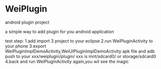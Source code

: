 WeiPlugin
=========

android plugin project

a simple way to add plugin for you android application

test step:
1.add import 3 project to your eclipse
2.run WeiPluginActivity to your phone
3.export WeiPluginImplDemoActivity,WeiUIPluginImplDemoActivity apk file and adb push to 
your xxx/weiplugin/plugin/ xxx is mnt/sdcard0/ or storage/sdcard0
4.back and run WeiPluginActivity again,you wil see the magic 
